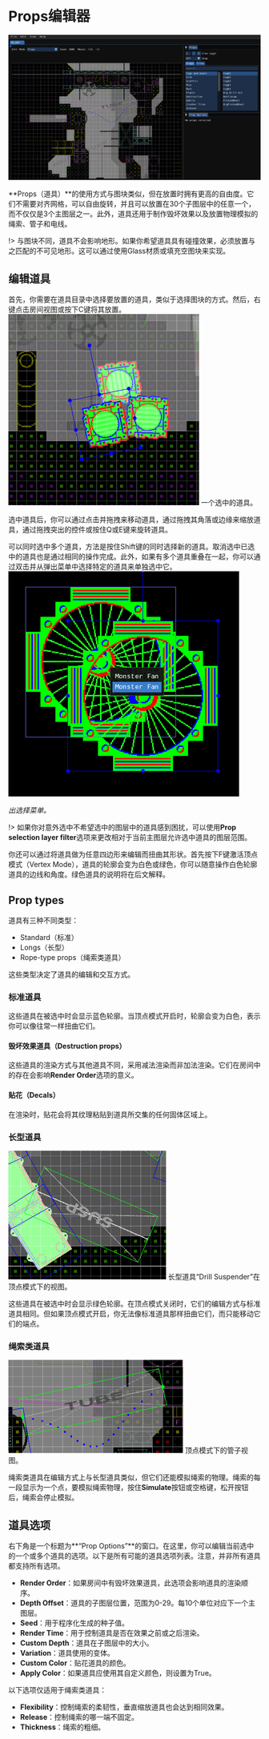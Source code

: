 # Props编辑器  

![道具编辑器的截图](img/prop-editor.png)  

**Props（道具）**的使用方式与图块类似，但在放置时拥有更高的自由度。它们不需要对齐网格，可以自由旋转，并且可以放置在30个子图层中的任意一个，而不仅仅是3个主图层之一。此外，道具还用于制作毁坏效果以及放置物理模拟的绳索、管子和电线。  

!> 与图块不同，道具不会影响地形。如果你希望道具具有碰撞效果，必须放置与之匹配的不可见地形。这可以通过使用Glass材质或填充空图块来实现。  

## 编辑道具  

首先，你需要在道具目录中选择要放置的道具，类似于选择图块的方式。然后，右键点击房间视图或按下C键将其放置。  
![一个选中的道具。](img/selected-prop.png) 一个选中的道具。  

选中道具后，你可以通过点击并拖拽来移动道具，通过拖拽其角落或边缘来缩放道具，通过拖拽突出的控件或按住Q或E键来旋转道具。  

可以同时选中多个道具，方法是按住Shift键的同时选择新的道具。取消选中已选中的道具也是通过相同的操作完成。此外，如果有多个道具重叠在一起，你可以通过双击并从弹出菜单中选择特定的道具来单独选中它。  
![弹出选择菜单。](img/prop-select-popup.png) 

*出选择菜单。*  

!> 如果你对意外选中不希望选中的图层中的道具感到困扰，可以使用**Prop selection layer filter**选项来更改相对于当前主图层允许选中道具的图层范围。  

你还可以通过将道具做为任意四边形来编辑而扭曲其形状。首先按下F键激活顶点模式（Vertex Mode），道具的轮廓会变为白色或绿色，你可以随意操作白色轮廓道具的边线和角度。绿色道具的说明将在后文解释。  

## Prop types  

道具有三种不同类型：  

- Standard（标准）  
- Longs（长型）  
- Rope-type props（绳索类道具）  

这些类型决定了道具的编辑和交互方式。  

### 标准道具  

这些道具在被选中时会显示蓝色轮廓。当顶点模式开启时，轮廓会变为白色，表示你可以像往常一样扭曲它们。  

#### 毁坏效果道具（Destruction props）  

这些道具的渲染方式与其他道具不同，采用减法渲染而非加法渲染。它们在房间中的存在会影响**Render Order**选项的意义。  

#### 贴花（Decals）  

在渲染时，贴花会将其纹理粘贴到道具所交集的任何固体区域上。  

### 长型道具 

![长型道具“钻机悬挂器”在顶点模式下的视图。](img/long-prop.png) 长型道具“Drill Suspender”在顶点模式下的视图。  

这些道具在被选中时会显示绿色轮廓。在顶点模式关闭时，它们的编辑方式与标准道具相同。但如果顶点模式开启，你无法像标准道具那样扭曲它们，而只能移动它们的端点。  

### 绳索类道具 

![顶点模式下的管子视图。](img/rope-prop.png) 顶点模式下的管子视图。  

绳索类道具在编辑方式上与长型道具类似，但它们还能模拟绳索的物理。绳索的每一段显示为一个点，要模拟绳索物理，按住**Simulate**按钮或空格键，松开按钮后，绳索会停止模拟。  

## 道具选项

右下角是一个标题为**“Prop Options”**的窗口。在这里，你可以编辑当前选中的一个或多个道具的选项。以下是所有可能的道具选项列表。注意，并非所有道具都支持所有选项。  

- **Render Order**：如果房间中有毁坏效果道具，此选项会影响道具的渲染顺序。  
- **Depth Offset**：道具的子图层位置，范围为0-29。每10个单位对应下一个主图层。  
- **Seed**：用于程序化生成的种子值。  
- **Render Time**：用于控制道具是否在效果之前或之后渲染。  
- **Custom Depth**：道具在子图层中的大小。  
- **Variation**：道具使用的变体。  
- **Custom Color**：贴花道具的颜色。  
- **Apply Color**：如果道具应使用其自定义颜色，则设置为True。  

以下选项仅适用于绳索类道具：  

- **Flexibility**：控制绳索的柔韧性，垂直缩放道具也会达到相同效果。  
- **Release**：控制绳索的哪一端不固定。  
- **Thickness**：绳索的粗细。